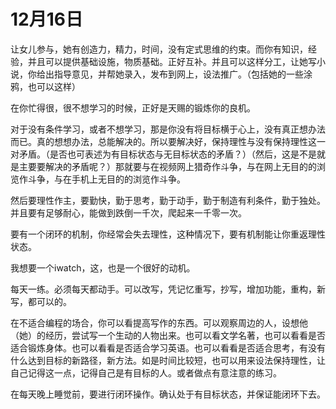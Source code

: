 # 12月16日
让女儿参与，她有创造力，精力，时间，没有定式思维的约束。而你有知识，经验，并且可以提供基础设施，物质基础。正好互补。并且可以这样分工，让她写小说，你给出指导意见，并帮她录入，发布到网上，设法推广。（包括她的一些涂鸦，也可以这样）

在你忙得很，很不想学习的时候，正好是天赐的锻炼你的良机。

对于没有条件学习，或者不想学习，那是你没有将目标横于心上，没有真正想办法而已。真的想想办法，总能解决的。所以要解决好，保持理性与没有保持理性这一对矛盾。（是否也可表述为有目标状态与无目标状态的矛盾？）（然后，这是不是就是主要要解决的矛盾呢？）那就要与在视频网上猎奇作斗争，与在网上无目的的浏览作斗争，与在手机上无目的的浏览作斗争。

然后要理性作主，要勤快，勤于思考，勤于动手，勤于制造有利条件，勤于独处。并且要有足够耐心，能做到跌倒一千次，爬起来一千零一次。

要有一个闭环的机制，你经常会失去理性，这种情况下，要有机制能让你重返理性状态。

我想要一个iwatch，这，也是一个很好的动机。

每天一练。必须每天都动手。可以改写，凭记忆重写，抄写，增加功能，重构，新写，都可以的。

在不适合编程的场合，你可以看提高写作的东西。可以观察周边的人，设想他（她）的经历，尝试写一个生动的人物出来。也可以看文学名著，也可以看看是否适合锻炼身体。也可以看看是否适合学习英语。也可以看看是否适合思考，有没有什么达到目标的新路径，新方法。如是时间比较短，也可以用来设法保持理性，让自己记得这一点，记得自己是有目标的人。或者做点有意注意的练习。

在每天晚上睡觉前，要进行闭环操作。确认处于有目标状态，并保证能闭环下去。

